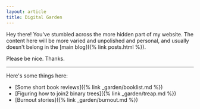```yaml
---
layout: article
title: Digital Garden
---
```


Hey there! You've stumbled across the more hidden part of my website. The content here will be more varied and unpolished and personal, and usually doesn't belong in the [main blog]({% link posts.html %}).

Please be nice. Thanks.

---

Here's some things here:

- [Some short book reviews]({% link _garden/booklist.md %})
- [Figuring how to join2 binary trees]({% link _garden/treap.md %})
- [Burnout stories]({% link _garden/burnout.md %})
